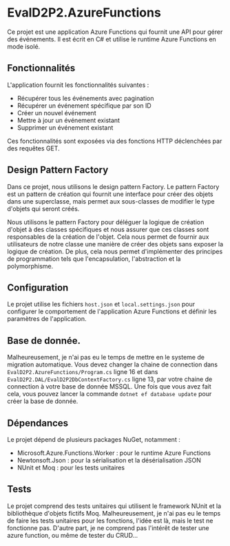 # EvalD2P2.AzureFunctions

Ce projet est une application Azure Functions qui fournit une API pour gérer des événements. Il est écrit en C# et utilise le runtime Azure Functions en mode isolé.

## Fonctionnalités

L'application fournit les fonctionnalités suivantes :

- Récupérer tous les événements avec pagination
- Récupérer un événement spécifique par son ID
- Créer un nouvel événement
- Mettre à jour un événement existant
- Supprimer un événement existant

Ces fonctionnalités sont exposées via des fonctions HTTP déclenchées par des requêtes GET.

## Design Pattern Factory

Dans ce projet, nous utilisons le design pattern Factory. Le pattern Factory est un pattern de création qui fournit une interface pour créer des objets dans une superclasse, mais permet aux sous-classes de modifier le type d'objets qui seront créés.

Nous utilisons le pattern Factory pour déléguer la logique de création d'objet à des classes spécifiques et nous assurer que ces classes sont responsables de la création de l'objet. Cela nous permet de fournir aux utilisateurs de notre classe une manière de créer des objets sans exposer la logique de création. De plus, cela nous permet d'implémenter des principes de programmation tels que l'encapsulation, l'abstraction et la polymorphisme.

## Configuration

Le projet utilise les fichiers `host.json` et `local.settings.json` pour configurer le comportement de l'application Azure Functions et définir les paramètres de l'application.

## Base de donnée.

Malheureusement, je n'ai pas eu le temps de mettre en le systeme de migration automatique. Vous devez changer la chaine de connection dans `EvalD2P2.AzureFunctions/Program.cs` ligne 16 et dans `EvalD2P2.DAL/EvalD2P2DbContextFactory.cs` ligne 13, par votre chaine de connection à votre base de donnée MSSQL.
Une fois que vous avez fait cela, vous pouvez lancer la commande `dotnet ef database update` pour créer la base de donnée.

## Dépendances

Le projet dépend de plusieurs packages NuGet, notamment :

- Microsoft.Azure.Functions.Worker : pour le runtime Azure Functions
- Newtonsoft.Json : pour la sérialisation et la désérialisation JSON
- NUnit et Moq : pour les tests unitaires

## Tests

Le projet comprend des tests unitaires qui utilisent le framework NUnit et la bibliothèque d'objets fictifs Moq.
Malheureusement, je n'ai pas eu le temps de faire les tests unitaires pour les fonctions, l'idée est là, mais le test ne fonctionne pas.
D'autre part, je ne comprend pas l'intérêt de tester une azure function, ou même de tester du CRUD...
